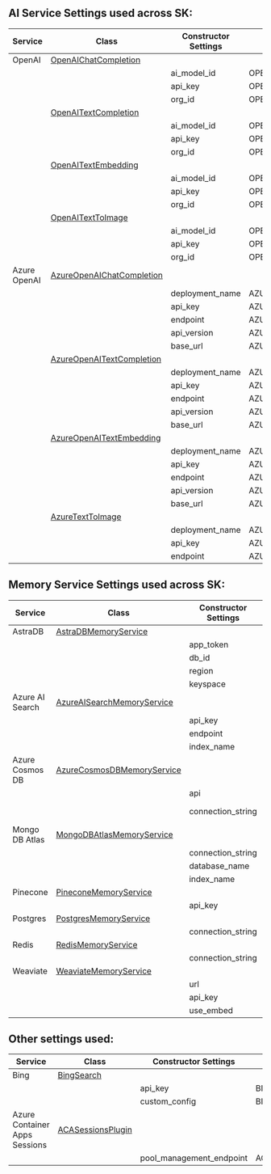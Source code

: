 ## AI Service Settings used across SK:

| Service | Class | Constructor Settings | Environment Variable | Required? | Settings Class |
| --- | --- | --- | --- | --- | --- |
OpenAI | [OpenAIChatCompletion](../../../semantic_kernel/connectors/ai/open_ai/services/open_ai_chat_completion.py) |  |  |  | [OpenAISettings](../../../semantic_kernel/connectors/ai/open_ai/settings/open_ai_settings.py)
|  |  |  ai_model_id | OPENAI_CHAT_MODEL_ID | Yes 
|  |  |  api_key | OPENAI_API_KEY | Yes
|  |  |  org_id | OPENAI_ORG_ID | No 
|  | [OpenAITextCompletion](../../../semantic_kernel/connectors/ai/open_ai/services/open_ai_text_completion.py)
|  |  |  ai_model_id | OPENAI_TEXT_MODEL_ID | Yes
|  |  |  api_key | OPENAI_API_KEY | Yes
|  |  |  org_id | OPENAI_ORG_ID | No
|  | [OpenAITextEmbedding](../../../semantic_kernel/connectors/ai/open_ai/services/open_ai_text_embedding.py)
|  |  |  ai_model_id | OPENAI_EMBEDDING_MODEL_ID | Yes
|  |  |  api_key | OPENAI_API_KEY | Yes
|  |  |  org_id | OPENAI_ORG_ID | No
|  | [OpenAITextToImage](../../../semantic_kernel/connectors/ai/open_ai/services/open_ai_text_to_image.py)
|  |  |  ai_model_id | OPENAI_TEXT_TO_IMAGE_MODEL_ID | Yes
|  |  |  api_key | OPENAI_API_KEY | Yes
|  |  |  org_id | OPENAI_ORG_ID | No
Azure OpenAI | [AzureOpenAIChatCompletion](../../../semantic_kernel/connectors/ai/open_ai/services/azure_chat_completion.py) |  |  |  | [AzureOpenAISettings](../../../semantic_kernel/connectors/ai/open_ai/settings/azure_open_ai_settings.py)
| | | deployment_name | AZURE_OPENAI_CHAT_DEPLOYMENT_NAME | Yes
| | | api_key | AZURE_OPENAI_API_KEY | Yes
| | | endpoint | AZURE_OPENAI_ENDPOINT | Yes
| | | api_version | AZURE_OPENAI_API_VERSION | Yes
| | | base_url | AZURE_OPENAI_BASE_URL | Yes
|  | [AzureOpenAITextCompletion](../../../semantic_kernel/connectors/ai/open_ai/services/azure_text_completion.py)
| | | deployment_name | AZURE_OPENAI_TEXT_DEPLOYMENT_NAME | Yes
| | | api_key | AZURE_OPENAI_API_KEY | Yes
| | | endpoint | AZURE_OPENAI_ENDPOINT | Yes
| | | api_version | AZURE_OPENAI_API_VERSION | Yes
| | | base_url | AZURE_OPENAI_BASE_URL | Yes
|  | [AzureOpenAITextEmbedding](../../../semantic_kernel/connectors/ai/open_ai/services/azure_text_embedding.py)
| | | deployment_name | AZURE_OPENAI_EMBEDDING_DEPLOYMENT_NAME | Yes
| | | api_key | AZURE_OPENAI_API_KEY | Yes
| | | endpoint | AZURE_OPENAI_ENDPOINT | Yes
| | | api_version | AZURE_OPENAI_API_VERSION | Yes
| | | base_url | AZURE_OPENAI_BASE_URL | Yes
|  | [AzureTextToImage](../../../semantic_kernel/connectors/ai/open_ai/services/azure_text_to_image.py)
|  |  |  deployment_name | AZURE_OPENAI_TEXT_TO_IMAGE_DEPLOYMENT_NAME | Yes
|  |  |  api_key | AZURE_OPENAI_API_KEY | Yes
|  |  |  endpoint | AZURE_OPENAI_ENDPOINT | Yes

## Memory Service Settings used across SK:

| Service | Class | Constructor Settings | Environment Variable | Required? | Settings Class |
| --- | --- | --- | --- | --- | --- |
AstraDB | [AstraDBMemoryService](../../../semantic_kernel/connectors/memory/astradb/astradb_memory_store.py) |  |  |  | [AstraDBSettings](../../../semantic_kernel/connectors/memory/astradb/astradb_settings.py)
|  |  |  app_token | ASTRADB_APP_TOKEN | Yes
| | | db_id | ASTRADB_DB_ID | Yes
|  |  |  region | ASTRADB_REGION | Yes
|  |  |  keyspace | ASTRADB_KEYSPACE | Yes
Azure AI Search | [AzureAISearchMemoryService](../../../semantic_kernel/connectors/memory/azure_cognitive_search/azure_cognitive_search_memory_store.py) |  |  |  | [AzureAISearchSettings](../../../semantic_kernel/connectors/memory/azure_cognitive_search/azure_ai_search_settings.py)
|  |  |  api_key | AZURE_AI_SEARCH_API_KEY | No
|  |  |  endpoint | AZURE_AI_SEARCH_ENDPOINT | Yes
|  |  |  index_name | AZURE_AI_SEARCH_INDEX_NAME | No
Azure Cosmos DB | [AzureCosmosDBMemoryService](../../../semantic_kernel/connectors/memory/azure_cosmosdb/azure_cosmos_db_memory_store.py) |  |  |  | [AzureCosmosDBSettings](../../../semantic_kernel/connectors/memory/azure_cosmosdb/azure_cosmosdb_settings.py)
|  |  |  api | AZURE_COSMOS_DB_API | No
|  |  |  connection_string | AZURE_COSMOS_DB_CONNECTION_STRING or AZCOSMOS_CONNSTR | No
Mongo DB Atlas | [MongoDBAtlasMemoryService](../../../semantic_kernel/connectors/memory/mongodb_atlas/mongodb_atlas_memory_store.py) |  |  |  | [MongoDBAtlasSettings](../../../semantic_kernel/connectors/memory/mongodb_atlas/mongodb_atlas_settings.py)
|  |  |  connection_string | MONGODB_ATLAS_CONNECTION_STRING | Yes
|  |  |  database_name | MONGODB_ATLAS_DATABASE_NAME | No
|  |  |  index_name | MONGODB_ATLAS_INDEX_NAME | No
Pinecone | [PineconeMemoryService](../../../semantic_kernel/connectors/memory/pinecone/pinecone_memory_store.py) |  |  |  | [PineconeSettings](../../../semantic_kernel/connectors/memory/pinecone/pinecone_settings.py)
|  |  |  api_key | PINECONE_API_KEY | Yes
Postgres | [PostgresMemoryService](../../../semantic_kernel/connectors/memory/postgres/postgres_memory_store.py) |  |  |  | [PostgresSettings](../../../semantic_kernel/connectors/memory/postgres/postgres_settings.py)
|  |  |  connection_string | POSTGRES_CONNECTION_STRING | Yes
Redis | [RedisMemoryService](../../../semantic_kernel/connectors/memory/redis/redis_memory_store.py) |  |  |  | [RedisSettings](../../../semantic_kernel/connectors/memory/redis/redis_settings.py)
| | | connection_string | REDIS_CONNECTION_STRING | Yes
Weaviate | [WeaviateMemoryService](../../../semantic_kernel/connectors/memory/weaviate/weaviate_memory_store.py) |  |  |  | [WeaviateSettings](../../../semantic_kernel/connectors/memory/weaviate/weaviate_settings.py)
|  |  |  url | WEAVIATE_URL | No
|  |  |  api_key | WEAVIATE_API_KEY | No
| | | use_embed | WEAVIATE_USE_EMBED | No

## Other settings used:

| Service | Class | Constructor Settings | Environment Variable | Required? | Settings Class |
| --- | --- | --- | --- | --- | --- |
Bing | [BingSearch](../../../semantic_kernel/connectors/search_engine/bing_connector.py) |  |  |  | [BingSettings](../../../semantic_kernel/connectors/search_engine/bing_connector_settings.py)
| | | api_key | BING_API_KEY | No
| | | custom_config | BING_CUSTOM_CONFIG | No
Azure Container Apps Sessions | [ACASessionsPlugin](../../../semantic_kernel/core_plugins/sessions_python_tool/sessions_python_plugin.py) |  |  |  | [ACASessionsSettings](../../../semantic_kernel/core_plugins/sessions_python_tool/sessions_python_settings.py)
| | | pool_management_endpoint | ACA_POOL_MANAGEMENT_ENDPOINT | Yes
